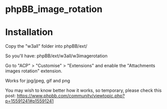 # phpBB_image_rotation

# Installation
Copy the "w3all" folder into phpBB/ext/

So you'll have: phpBB/ext/w3all/w3imagerotation

Go to "ACP" > "Customise" > "Extensions" and enable the "Attachments images rotation" extension.

Works for jpg/jpeg, gif and png

You may wish to know better how it works, so temporary, please check this post:
https://www.phpbb.com/community/viewtopic.php?p=15591241#p15591241
